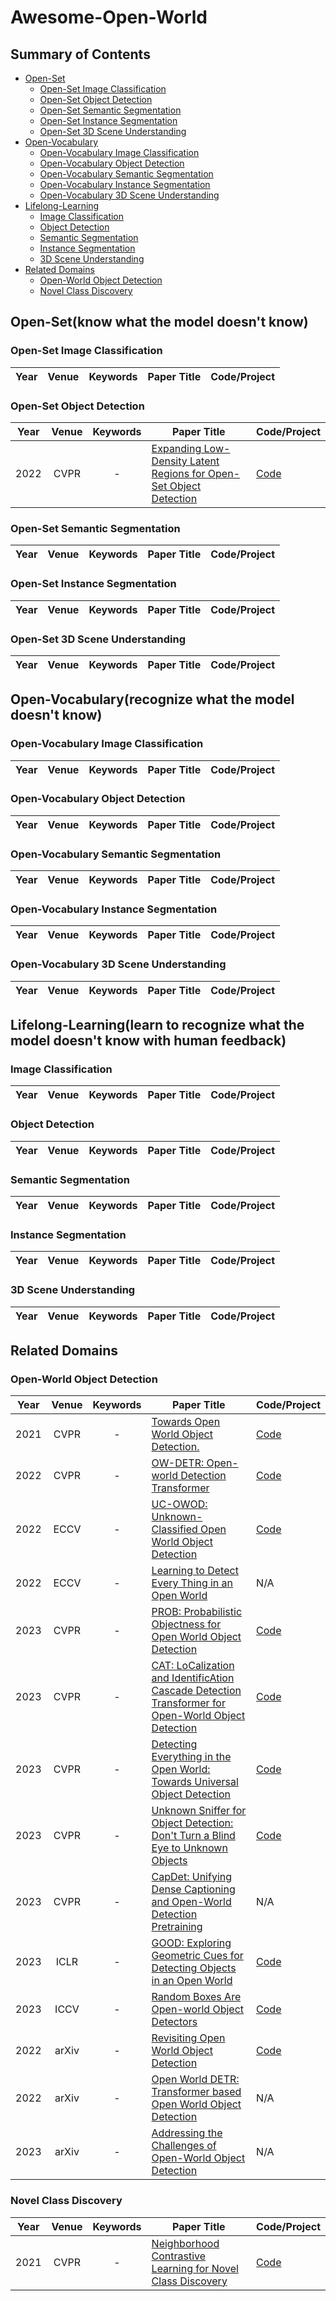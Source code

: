 # Awesome-Open-World
## Summary of Contents
- [Open-Set](#open-set)
  - [Open-Set Image Classification](#open-set-image-classification)
  - [Open-Set Object Detection](#open-set-object-detection)
  - [Open-Set Semantic Segmentation](#open-set-semantic-segmentation)
  - [Open-Set Instance Segmentation](#open-set-instance-segmentation)
  - [Open-Set 3D Scene Understanding](#open-set-3d-scene-understanding)
- [Open-Vocabulary](#open-vocabulary)
  - [Open-Vocabulary Image Classification](#open-vocabulary-image-classification)
  - [Open-Vocabulary Object Detection](#open-vocabulary-object-detection)
  - [Open-Vocabulary Semantic Segmentation](#open-vocabulary-semantic-segmentation)
  - [Open-Vocabulary Instance Segmentation](#open-vocabulary-instance-segmentation)
  - [Open-Vocabulary 3D Scene Understanding](#open-vocabulary-3d-scene-understanding)
- [Lifelong-Learning](#lifelong-learning)
  - [Image Classification](#image-classification)
  - [Object Detection](#object-detection)
  - [Semantic Segmentation](#semantic-segmentation)
  - [Instance Segmentation](#instance-segmentation)
  - [3D Scene Understanding](#3d-scene-understanding)
- [Related Domains](#related-domains)
  - [Open-World Object Detection](#open-world-object-detection)
  - [Novel Class Discovery](#novel-class-discovery) 
## Open-Set(know what the model doesn't know)
### Open-Set Image Classification

|Year|Venue|Keywords|Paper Title|Code/Project|
|:-:|:-:|:-:|-|-|

### Open-Set Object Detection

|Year|Venue|Keywords|Paper Title|Code/Project|
|:-:|:-:|:-:|-|-|
|2022|CVPR|-|[Expanding Low-Density Latent Regions for Open-Set Object Detection](https://arxiv.org/abs/2203.14911)|[Code](https://github.com/csuhan/opendet2)|
### Open-Set Semantic Segmentation

|Year|Venue|Keywords|Paper Title|Code/Project|
|:-:|:-:|:-:|-|-|

### Open-Set Instance Segmentation

|Year|Venue|Keywords|Paper Title|Code/Project|
|:-:|:-:|:-:|-|-|

### Open-Set 3D Scene Understanding

|Year|Venue|Keywords|Paper Title|Code/Project|
|:-:|:-:|:-:|-|-|

## Open-Vocabulary(recognize what the model doesn't know)
### Open-Vocabulary Image Classification

|Year|Venue|Keywords|Paper Title|Code/Project|
|:-:|:-:|:-:|-|-|

### Open-Vocabulary Object Detection

|Year|Venue|Keywords|Paper Title|Code/Project|
|:-:|:-:|:-:|-|-|

### Open-Vocabulary Semantic Segmentation

|Year|Venue|Keywords|Paper Title|Code/Project|
|:-:|:-:|:-:|-|-|

### Open-Vocabulary Instance Segmentation

|Year|Venue|Keywords|Paper Title|Code/Project|
|:-:|:-:|:-:|-|-|

### Open-Vocabulary 3D Scene Understanding

|Year|Venue|Keywords|Paper Title|Code/Project|
|:-:|:-:|:-:|-|-|

## Lifelong-Learning(learn to recognize what the model doesn't know with human feedback)
### Image Classification

|Year|Venue|Keywords|Paper Title|Code/Project|
|:-:|:-:|:-:|-|-|

### Object Detection

|Year|Venue|Keywords|Paper Title|Code/Project|
|:-:|:-:|:-:|-|-|

### Semantic Segmentation

|Year|Venue|Keywords|Paper Title|Code/Project|
|:-:|:-:|:-:|-|-|

### Instance Segmentation

|Year|Venue|Keywords|Paper Title|Code/Project|
|:-:|:-:|:-:|-|-|

### 3D Scene Understanding

|Year|Venue|Keywords|Paper Title|Code/Project|
|:-:|:-:|:-:|-|-|

## Related Domains
### Open-World Object Detection

|Year|Venue|Keywords|Paper Title|Code/Project|
|:-:|:-:|:-:|-|-|
|2021|CVPR|-|[Towards Open World Object Detection.](https://arxiv.com/abs/2103.02603)|[Code](https://github.com/JosephKJ/OWOD)|
|2022|CVPR|-|[OW-DETR: Open-world Detection Transformer](https://arxiv.org/abs/2112.01513)|[Code](https://github.com/akshitac8/OW-DETR)|
|2022|ECCV|-|[UC-OWOD: Unknown-Classified Open World Object Detection](https://arxiv.com/abs/2207.11455)|[Code](https://github.com/JohnWuzh/UC-OWOD)|
|2022|ECCV|-|[Learning to Detect Every Thing in an Open World](https://arxiv.org/abs/2112.01698)|N/A|
|2023|CVPR|-|[PROB: Probabilistic Objectness for Open World Object Detection](https://arxiv.org/abs/2212.01424)|[Code](https://github.com/orrzohar/PROB)|
|2023|CVPR|-|[CAT: LoCalization and IdentificAtion Cascade Detection Transformer for Open-World Object Detection](https://arxiv.org/abs/2301.01970)|[Code](https://github.com/xiaomabufei/CAT)|
|2023|CVPR|-|[Detecting Everything in the Open World: Towards Universal Object Detection](https://arxiv.org/abs/2303.11749)|[Code](https://github.com/zhenyuw16/UniDetector)|
|2023|CVPR|-|[Unknown Sniffer for Object Detection: Don't Turn a Blind Eye to Unknown Objects](https://arxiv.org/abs/2303.13769)|[Code](https://github.com/Went-Liang/UnSniffer)|
|2023|CVPR|-|[CapDet: Unifying Dense Captioning and Open-World Detection Pretraining](https://arxiv.org/abs/2303.02489)|N/A|
|2023|ICLR|-|[GOOD: Exploring Geometric Cues for Detecting Objects in an Open World](https://arxiv.org/abs/2212.11720)|[Code](https://github.com/autonomousvision/good)|
|2023|ICCV|-|[Random Boxes Are Open-world Object Detectors](https://arxiv.org/abs/2307.08249v1)|[Code](https://github.com/scuwyh2000/randbox)|
|2022|arXiv|-|[Revisiting Open World Object Detection](https://arxiv.org/abs/2201.00471)|[Code](https://github.com/RE-OWOD/RE-OWOD)|
|2022|arXiv|-|[Open World DETR: Transformer based Open World Object Detection](https://arxiv.org/abs/2212.02969)|N/A|
|2023|arXiv|-|[Addressing the Challenges of Open-World Object Detection](https://arxiv.org/abs/2303.14930)|N/A|

### Novel Class Discovery

|Year|Venue|Keywords|Paper Title|Code/Project|
|:-:|:-:|:-:|-|-|
|2021|CVPR|-|[Neighborhood Contrastive Learning for Novel Class Discovery](https://arxiv.org/abs/2106.10731)|[Code](https://github.com/zhunzhong07/NCL)|
